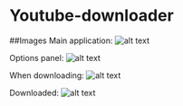 # Youtube-downloader

##Images
Main application:
![alt text](https://imgur.com/y4u4df7)

Options panel:
![alt text](https://imgur.com/H4jQjpM)

When downloading:
![alt text](https://imgur.com/Nd7RykS)

Downloaded:
![alt text](https://imgur.com/AksV0jy)
